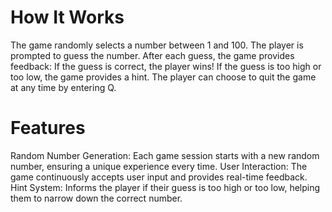 # How It Works
The game randomly selects a number between 1 and 100.
The player is prompted to guess the number.
After each guess, the game provides feedback:
If the guess is correct, the player wins!
If the guess is too high or too low, the game provides a hint.
The player can choose to quit the game at any time by entering Q.

# Features
Random Number Generation: Each game session starts with a new random number, ensuring a unique experience every time.
User Interaction: The game continuously accepts user input and provides real-time feedback.
Hint System: Informs the player if their guess is too high or too low, helping them to narrow down the correct number.